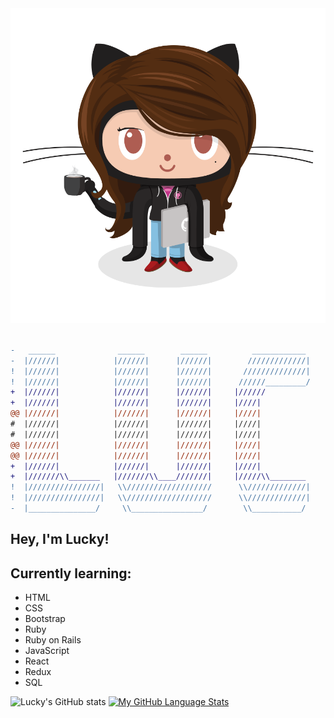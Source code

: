 <img src="Octodex.png">

```diff

-   ______              ______        ______          ____________     ______       ______    ______             ______
-  |//////|            |//////|      |//////|        /////////////|   |//////|     ////////  \\/////\\          ///////
!  |//////|            |//////|      |//////|       //////////////|   |//////|    ////////    \\/////\\        ///////
!  |//////|            |//////|      |//////|      //////_________/   |//////|   ////////      \\/////\\      ///////
+  |//////|            |//////|      |//////|     |//////             |//////|  ////////        \\/////\\    ///////
+  |//////|            |//////|      |//////|     |////|              |//////| ////////          \\/////\\  ///////
@@ |//////|            |//////|      |//////|     |////|              |//////|////////            \\/////\\///////                 @@
#  |//////|            |//////|      |//////|     |////|              |//////////////              \\////////////
#  |//////|            |//////|      |//////|     |////|              |//////|\\/////\\              \\/////////
@@ |//////|            |//////|      |//////|     |////|              |//////| \\/////\\               |//////|                    @@
@@ |//////|            |//////|      |//////|     |////|              |//////|  \\/////\\              |//////|                    @@
+  |//////|            |//////|      |//////|     |////|              |//////|   \\/////\\             |//////|
+  |///////\\_______   |///////\\____///////|     |/////\\________    |//////|    \\/////\\            |//////| 
!  |////////////////|   \\///////////////////      \\/////////////|   |//////|     \\/////\\           |//////|
!  |////////////////|   \\///////////////////      \\/////////////|   |//////|      \\/////\\          |//////|
-  |_______________/     \\________________/        \\___________/    |______/       \\_____\\         |______|


```

## Hey, I'm Lucky!

## Currently learning:
<ul>
  <li>HTML</li>
  <li>CSS</li>
  <li>Bootstrap</li>
  <li>Ruby</li>
  <li>Ruby on Rails</li>
  <li>JavaScript</li>
  <li>React</li>
  <li>Redux</li>
  <li>SQL</li>
</ul>

![Lucky's GitHub stats](https://github-readme-stats.vercel.app/api?username=Vagyasri&show_icons=true&theme=radical)
[![My GitHub Language Stats](https://github-readme-stats.vercel.app/api/top-langs/?username=Vagyasri&langs_count=5&theme=tokyonight)]()


